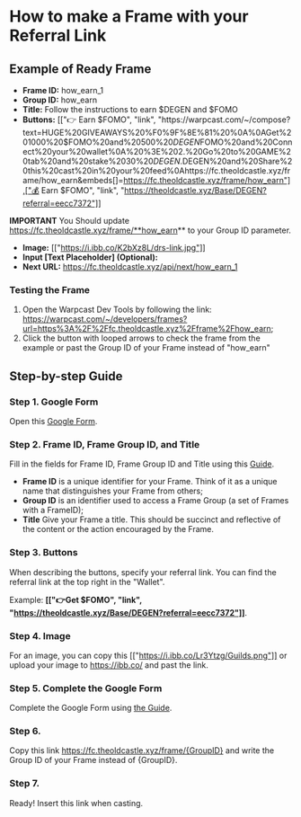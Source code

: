 # How to make a Frame with your Referral Link

## Example of Ready Frame

<div>
  
* **Frame ID:** how_earn_1
* **Group ID:** how_earn
* **Title:** Follow the instructions to earn $DEGEN and $FOMO
* **Buttons:** [["👉 Earn $FOMO", "link", "https://warpcast.com/~/compose?text=HUGE%20GIVEAWAYS%20%F0%9F%8E%81%20%0A%0AGet%201000%20$FOMO%20and%20500%20$DEGEN%20in%203%20simple%20steps:%0A%20%3E%201.%20Click%20Earn%20$FOMO%20and%20Connect%20your%20wallet%0A%20%3E%202.%20Go%20to%20GAME%20tab%20and%20stake%2030%20$DEGEN.%20Funds%20will%20get%20back%20after%20you%20win.%0A%3E%203.%20Click%20Earn%20$DEGEN%20and%20Share%20this%20cast%20in%20your%20feed%0Ahttps://fc.theoldcastle.xyz/frame/how_earn&embeds[]=https://fc.theoldcastle.xyz/frame/how_earn"],["💰 Earn $FOMO", "link", "https://theoldcastle.xyz/Base/DEGEN?referral=eecc7372"]]

**IMPORTANT** You Should update https://fc.theoldcastle.xyz/frame/**how_earn** to your Group ID parameter.

* **Image:** [["https://i.ibb.co/K2bXz8L/drs-link.jpg"]]
* **Input [Text Placeholder] (Optional):**
* **Next URL:** https://fc.theoldcastle.xyz/api/next/how_earn_1
</div>

### Testing the Frame

<div>

1. Open the Warpcast Dev Tools by following the link: https://warpcast.com/~/developers/frames?url=https%3A%2F%2Ffc.theoldcastle.xyz%2Fframe%2Fhow_earn;
2. Click the button with looped arrows to check the frame from the example or past the Group ID of your Frame instead of "how_earn"
</div>

## Step-by-step Guide

### Step 1. Google Form

<div>

Open this <a href="https://docs.google.com/forms/d/e/1FAIpQLSfhvuW9ITz3fuAo4R78T3ksulLfrvHTWX6_3wynR_lUZUqgFw/viewform" target="_blanc" class="doc-link">Google Form</a>.
</div>

### Step 2. Frame ID, Frame Group ID, and Title

<div>

Fill in the fields for Frame ID, Frame Group ID and Title using this <a href="https://docs.google.com/document/d/15LRDGQrfGJBWSzooZhHn7CARVOgGi_3gPOOJp4Ts5xc/edit?usp=sharing" target="_blanc" class="doc-link">Guide</a>.
</div>

<div>

* **Frame ID** is a unique identifier for your Frame. Think of it as a unique name that distinguishes your Frame from others;
* **Group ID** is an identifier used to access a Frame Group (a set of Frames with a FrameID);
* **Title** Give your Frame a title. This should be succinct and reflective of the content or the action encouraged by the Frame.
</div>

### Step 3. Buttons

<div>

When describing the buttons, specify your referral link. You can find the referral link at the top right in the "Wallet".
<img src="/assets/docs/.gitbook/assets/drs_referral_link.png" alt="">
</div>

<div>

Example: **[["👉Get $FOMO", "link", "https://theoldcastle.xyz/Base/DEGEN?referral=eecc7372"]]**.
</div>

### Step 4. Image

<div>

For an image, you can copy this [["https://i.ibb.co/Lr3Ytzg/Guilds.png"]] or upload your image to https://ibb.co/ and past the link.
</div>

### Step 5. Complete the Google Form

<div>

Complete the Google Form using <a href="https://docs.google.com/document/d/15LRDGQrfGJBWSzooZhHn7CARVOgGi_3gPOOJp4Ts5xc/edit?usp=sharing" target="_blanc" class="doc-link">the Guide</a>.
</div>

### Step 6.

<div>

Copy this link https://fc.theoldcastle.xyz/frame/{GroupID} and write the Group ID of your Frame instead of {GroupID}.
</div>

### Step 7.

<div>

Ready! Insert this link when casting.
</div>

